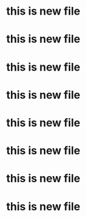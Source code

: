 # this is new file 
# this is new file 
# this is new file 
# this is new file 
# this is new file 
# this is new file 
# this is new file 
# this is new file 